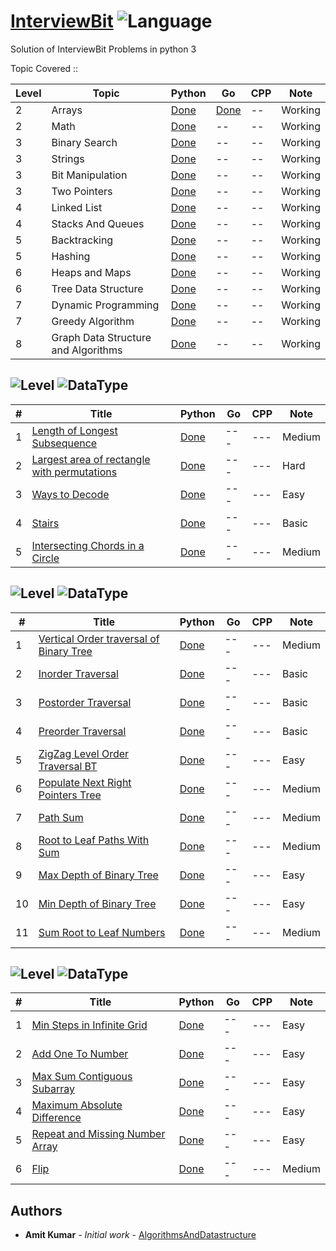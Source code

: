 # [InterviewBit](https://www.interviewbit.com/courses/programming/) ![Language](https://img.shields.io/badge/language-Python-orange.svg)

Solution of InterviewBit Problems in python 3

Topic Covered ::

|  Level  | Topic         | Python          | Go              | CPP          | Note|
|-----|---------------- | --------------- | --------------- |--------------|-----|
2 | Arrays | [Done](./Python/Arrays) | [Done](./Golang/Level2/Arrays) | -- | Working
2 | Math | [Done](./Python/Math) | -- | -- | Working
3 | Binary Search | [Done](./Python/BinarySearch) | -- | -- | Working
3 | Strings | [Done](./Python/Strings) | -- | -- | Working
3 | Bit Manipulation | [Done](./Python/BitManipulation) | -- | -- | Working
3 | Two Pointers | [Done](./Python/TwoPointers) | -- | -- | Working
4 | Linked List | [Done](./Python/LinkedList) | -- | -- | Working
4 | Stacks And Queues | [Done](./Python/StacksAndQueues) | -- | -- | Working
5 | Backtracking | [Done](./Python/Backtracking) | -- | -- | Working
5 | Hashing | [Done](./Python/Hashing) | -- | -- | Working
6 | Heaps and Maps | [Done](./Python/HeapsAndMaps) | -- | -- | Working
6 | Tree Data Structure | [Done](./Python/TreeDataStructure) | -- | -- | Working
7 | Dynamic Programming | [Done](./Python/DynamicProgramming) | -- | -- | Working
7 | Greedy Algorithm | [Done](./Python/GreedyAlgorithm) | -- | -- | Working
8 | Graph Data Structure and Algorithms | [Done](./Python/GraphDataStructureAlgorithms) | -- | -- | Working


## ![Level](https://img.shields.io/badge/level-VII-brightgreen.svg) ![DataType](https://img.shields.io/badge/Dynamic-Programming-red.svg)
|  #  | Title           | Python          | Go              | CPP          | Note|
|-----|---------------- | --------------- | --------------- |--------------|-----|
1 | [Length of Longest Subsequence](https://www.interviewbit.com/problems/length-of-longest-subsequence/) | [Done](./Python/DynamicProgramming/SimpleArrayDP/Length%20of%20Longest%20Subsequence.py) | --- | --- | Medium
2 | [Largest area of rectangle with permutations](https://www.interviewbit.com/problems/largest-area-of-rectangle-with-permutations/) | [Done](./Python/DynamicProgramming/SimpleArrayDP/Largest%20area%20of%20rectangle%20with%20permutations.py) | --- | --- | Hard
3 | [Ways to Decode](https://www.interviewbit.com/problems/ways-to-decode/) | [Done](./Python/DynamicProgramming/SimpleArrayDP/Ways%20to%20Decode.py) | --- | --- | Easy
4 | [Stairs](https://www.interviewbit.com/problems/stairs/) | [Done](./Python/DynamicProgramming/SimpleArrayDP/Stairs.py) | --- | --- | Basic
5 | [Intersecting Chords in a Circle](https://www.interviewbit.com/problems/intersecting-chords-in-a-circle/) | [Done](./Python/DynamicProgramming/SimpleArrayDP/Intersecting%20Chords%20in%20a%20Circle.py) | --- | --- | Medium



## ![Level](https://img.shields.io/badge/level-VI-brightgreen.svg) ![DataType](https://img.shields.io/badge/DATA%20Type-Tree%20Data%20Structure-red.svg)
|  #  | Title           | Python          | Go              | CPP          | Note|
|-----|---------------- | --------------- | --------------- |--------------|-----|
1 | [Vertical Order traversal of Binary Tree](https://www.interviewbit.com/problems/vertical-order-traversal-of-binary-tree/) | [Done](./Python/TreeDataStructure/Traversal/Vertical%20Order%20traversal%20of%20Binary%20Tree.py) | --- | --- | Medium
2 | [Inorder Traversal](https://www.interviewbit.com/problems/inorder-traversal/) | [Done](./Python/TreeDataStructure/Traversal/Inorder%20Traversal.py) | --- | --- | Basic
3 | [Postorder Traversal](https://www.interviewbit.com/problems/postorder-traversal/) | [Done](./Python/TreeDataStructure/Traversal/postorder%20traversal.py) | --- | --- | Basic
4 | [Preorder Traversal](https://www.interviewbit.com/problems/preorder-traversal/) | [Done](./Python/TreeDataStructure/Traversal/Preorder%20Traversal.py) | --- | --- | Basic
5 | [ZigZag Level Order Traversal BT](https://www.interviewbit.com/problems/zigzag-level-order-traversal-bt/) | [Done](./Python/TreeDataStructure/LevelOrder/ZigZag%20Level%20Order%20Traversal%20BT.py) | --- | --- | Easy
6 | [Populate Next Right Pointers Tree](https://www.interviewbit.com/problems/populate-next-right-pointers-tree/) | [Done](./Python/TreeDataStructure/LevelOrder/Populate%20Next%20Right%20Pointers%20Tree.py) | --- | --- | Medium
7 | [Path Sum](https://www.interviewbit.com/problems/path-sum/) | [Done](./Python/TreeDataStructure/RootToLeaf/Path%20Sum.py) | --- | --- | Medium
8 | [Root to Leaf Paths With Sum](https://www.interviewbit.com/problems/root-to-leaf-paths-with-sum/) | [Done](./Python/TreeDataStructure/RootToLeaf/Root%20to%20Leaf%20Paths%20With%20Sum.py) | --- | --- | Medium
9 | [Max Depth of Binary Tree](https://www.interviewbit.com/problems/max-depth-of-binary-tree/) | [Done](./Python/TreeDataStructure/RootToLeaf/Max%20Depth%20of%20Binary%20Tree.py) | --- | --- | Easy
10 | [Min Depth of Binary Tree](https://www.interviewbit.com/problems/min-depth-of-binary-tree/) | [Done](./Python/TreeDataStructure/RootToLeaf/Min%20Depth%20of%20Binary%20Tree.py) | --- | --- | Easy
11 | [Sum Root to Leaf Numbers](https://www.interviewbit.com/problems/sum-root-to-leaf-numbers/) | [Done](./Python/TreeDataStructure/RootToLeaf/Sum%20Root%20to%20Leaf%20Numbers.py) | --- | --- | Medium


## ![Level](https://img.shields.io/badge/Level-II-brightgreen.svg?longCache=true&Level=VI) ![DataType](https://img.shields.io/badge/DATA%20Type-Array-red.svg)
|  #  | Title           | Python          | Go              | CPP          | Note|
|-----|---------------- | --------------- | --------------- |--------------|-----|
1 | [Min Steps in Infinite Grid](https://www.interviewbit.com/problems/min-steps-in-infinite-grid/) | [Done](./Python/Arrays/ArrayMath/Min%20Steps%20in%20Infinite%20Grid.py) | --- | ---| Easy
2 | [Add One To Number](https://www.interviewbit.com/problems/add-one-to-number/) | [Done](./Python/Arrays/ArrayMath/Add%20One%20To%20Number.py) | --- | ---| Easy
3 | [Max Sum Contiguous Subarray](https://www.interviewbit.com/problems/max-sum-contiguous-subarray/) | [Done](./Python/Arrays/ArrayMath/Max%20Sum%20Contiguous%20Subarray.py) | --- | ---| Easy
4 | [Maximum Absolute Difference](https://www.interviewbit.com/problems/maximum-absolute-difference/) | [Done](./Python/Arrays/ArrayMath/Maximum%20Absolute%20Difference.py) | --- | ---| Easy
5 | [Repeat and Missing Number Array](https://www.interviewbit.com/problems/repeat-and-missing-number-array/) | [Done](./Python/Arrays/ArrayMath/Repeat%20and%20Missing%20Number%20Array.py) | --- | ---| Easy
6 | [Flip](https://www.interviewbit.com/problems/flip/) | [Done](./Python/Arrays/ArrayMath/flip.py) | --- | ---| Medium
## Authors
* **Amit Kumar** - *Initial work* - [AlgorithmsAndDatastructure](https://github.com/rsamit26/AlgorithmsAndDatastructure)
